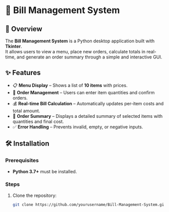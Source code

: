 # 🧾 Bill Management System

## 📌 Overview
The **Bill Management System** is a Python desktop application built with **Tkinter**.  
It allows users to view a menu, place new orders, calculate totals in real-time, and generate an order summary through a simple and interactive GUI.

## ✨ Features
- 📋 **Menu Display** – Shows a list of **10 items** with prices.
- 🛒 **Order Management** – Users can enter item quantities and confirm orders.
- 💰 **Real-time Bill Calculation** – Automatically updates per-item costs and total amount.
- 📜 **Order Summary** – Displays a detailed summary of selected items with quantities and final cost.
- ✅ **Error Handling** – Prevents invalid, empty, or negative inputs.

## 🛠 Installation

### Prerequisites
- **Python 3.7+** must be installed.

### Steps
1. Clone the repository:
   ```sh
   git clone https://github.com/yourusername/Bill-Management-System.git
